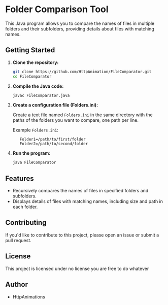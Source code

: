 # Folder Comparison Tool

This Java program allows you to compare the names of files in multiple folders and their subfolders, providing details about files with matching names. 

## Getting Started

1. **Clone the repository:**

   ```sh
   git clone https://github.com/HttpAnimation/FileComparator.git
   cd FileComparator
   ```

2. **Compile the Java code:**

   ```sh
   javac FileComparator.java
   ```

3. **Create a configuration file (Folders.ini):**

   Create a text file named `Folders.ini` in the same directory with the paths of the folders you want to compare, one path per line.

   Example `Folders.ini`:
   ```
      Folder1=/path/to/first/folder
      Folder2=/path/to/second/folder
   ```

4. **Run the program:**

   ```sh
   java FileComparator
   ```

## Features

- Recursively compares the names of files in specified folders and subfolders.
- Displays details of files with matching names, including size and path in each folder.

## Contributing

If you'd like to contribute to this project, please open an issue or submit a pull request.

## License

This project is licensed under no license you are free to do whatever

## Author

- HttpAnimations
